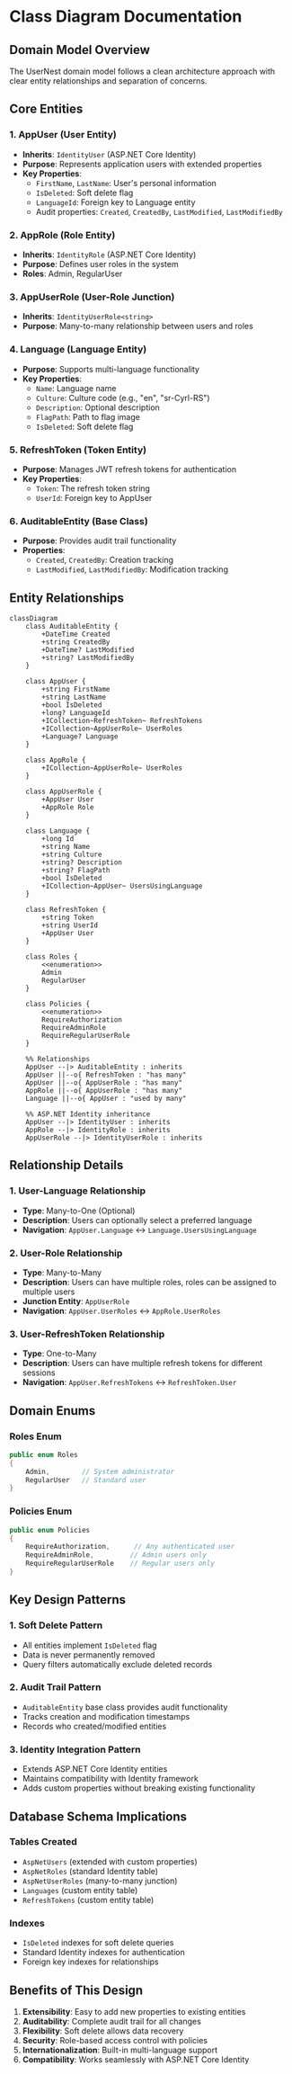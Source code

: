 # Class Diagram Documentation

## Domain Model Overview

The UserNest domain model follows a clean architecture approach with clear entity relationships and separation of concerns.

## Core Entities

### 1. AppUser (User Entity)
- **Inherits**: `IdentityUser` (ASP.NET Core Identity)
- **Purpose**: Represents application users with extended properties
- **Key Properties**:
  - `FirstName`, `LastName`: User's personal information
  - `IsDeleted`: Soft delete flag
  - `LanguageId`: Foreign key to Language entity
  - Audit properties: `Created`, `CreatedBy`, `LastModified`, `LastModifiedBy`

### 2. AppRole (Role Entity)
- **Inherits**: `IdentityRole` (ASP.NET Core Identity)
- **Purpose**: Defines user roles in the system
- **Roles**: Admin, RegularUser

### 3. AppUserRole (User-Role Junction)
- **Inherits**: `IdentityUserRole<string>`
- **Purpose**: Many-to-many relationship between users and roles

### 4. Language (Language Entity)
- **Purpose**: Supports multi-language functionality
- **Key Properties**:
  - `Name`: Language name
  - `Culture`: Culture code (e.g., "en", "sr-Cyrl-RS")
  - `Description`: Optional description
  - `FlagPath`: Path to flag image
  - `IsDeleted`: Soft delete flag

### 5. RefreshToken (Token Entity)
- **Purpose**: Manages JWT refresh tokens for authentication
- **Key Properties**:
  - `Token`: The refresh token string
  - `UserId`: Foreign key to AppUser

### 6. AuditableEntity (Base Class)
- **Purpose**: Provides audit trail functionality
- **Properties**:
  - `Created`, `CreatedBy`: Creation tracking
  - `LastModified`, `LastModifiedBy`: Modification tracking

## Entity Relationships

```mermaid
classDiagram
    class AuditableEntity {
        +DateTime Created
        +string CreatedBy
        +DateTime? LastModified
        +string? LastModifiedBy
    }

    class AppUser {
        +string FirstName
        +string LastName
        +bool IsDeleted
        +long? LanguageId
        +ICollection~RefreshToken~ RefreshTokens
        +ICollection~AppUserRole~ UserRoles
        +Language? Language
    }

    class AppRole {
        +ICollection~AppUserRole~ UserRoles
    }

    class AppUserRole {
        +AppUser User
        +AppRole Role
    }

    class Language {
        +long Id
        +string Name
        +string Culture
        +string? Description
        +string? FlagPath
        +bool IsDeleted
        +ICollection~AppUser~ UsersUsingLanguage
    }

    class RefreshToken {
        +string Token
        +string UserId
        +AppUser User
    }

    class Roles {
        <<enumeration>>
        Admin
        RegularUser
    }

    class Policies {
        <<enumeration>>
        RequireAuthorization
        RequireAdminRole
        RequireRegularUserRole
    }

    %% Relationships
    AppUser --|> AuditableEntity : inherits
    AppUser ||--o{ RefreshToken : "has many"
    AppUser ||--o{ AppUserRole : "has many"
    AppRole ||--o{ AppUserRole : "has many"
    Language ||--o{ AppUser : "used by many"
    
    %% ASP.NET Identity inheritance
    AppUser --|> IdentityUser : inherits
    AppRole --|> IdentityRole : inherits
    AppUserRole --|> IdentityUserRole : inherits
```

## Relationship Details

### 1. User-Language Relationship
- **Type**: Many-to-One (Optional)
- **Description**: Users can optionally select a preferred language
- **Navigation**: `AppUser.Language` ↔ `Language.UsersUsingLanguage`

### 2. User-Role Relationship
- **Type**: Many-to-Many
- **Description**: Users can have multiple roles, roles can be assigned to multiple users
- **Junction Entity**: `AppUserRole`
- **Navigation**: `AppUser.UserRoles` ↔ `AppRole.UserRoles`

### 3. User-RefreshToken Relationship
- **Type**: One-to-Many
- **Description**: Users can have multiple refresh tokens for different sessions
- **Navigation**: `AppUser.RefreshTokens` ↔ `RefreshToken.User`

## Domain Enums

### Roles Enum
```csharp
public enum Roles
{
    Admin,        // System administrator
    RegularUser   // Standard user
}
```

### Policies Enum
```csharp
public enum Policies
{
    RequireAuthorization,      // Any authenticated user
    RequireAdminRole,         // Admin users only
    RequireRegularUserRole    // Regular users only
}
```

## Key Design Patterns

### 1. Soft Delete Pattern
- All entities implement `IsDeleted` flag
- Data is never permanently removed
- Query filters automatically exclude deleted records

### 2. Audit Trail Pattern
- `AuditableEntity` base class provides audit functionality
- Tracks creation and modification timestamps
- Records who created/modified entities

### 3. Identity Integration Pattern
- Extends ASP.NET Core Identity entities
- Maintains compatibility with Identity framework
- Adds custom properties without breaking existing functionality

## Database Schema Implications

### Tables Created
- `AspNetUsers` (extended with custom properties)
- `AspNetRoles` (standard Identity table)
- `AspNetUserRoles` (many-to-many junction)
- `Languages` (custom entity table)
- `RefreshTokens` (custom entity table)

### Indexes
- `IsDeleted` indexes for soft delete queries
- Standard Identity indexes for authentication
- Foreign key indexes for relationships

## Benefits of This Design

1. **Extensibility**: Easy to add new properties to existing entities
2. **Auditability**: Complete audit trail for all changes
3. **Flexibility**: Soft delete allows data recovery
4. **Security**: Role-based access control with policies
5. **Internationalization**: Built-in multi-language support
6. **Compatibility**: Works seamlessly with ASP.NET Core Identity
